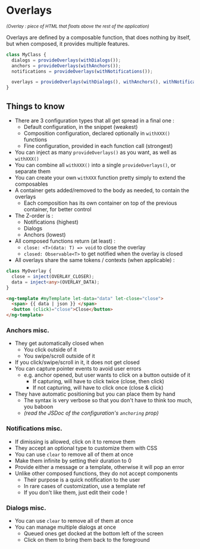 # Overlays

_<sup>(Overlay : piece of HTML that floats above the rest of the application)</sup>_

Overlays are defined by a composable function, that does nothing by itself, but when composed, it provides multiple features.

```typescript
class MyClass {
  dialogs = provideOverlays(withDialogs());
  anchors = provideOverlays(withAnchors());
  notifications = provideOverlays(withNotifications());

  overlays = provideOverlays(withDialogs(), withAnchors(), withNotifications());
}
```

## Things to know

- There are 3 configuration types that all get spread in a final one :
  - Default configuration, in the snippet (weakest)
  - Composition configuration, declared optionally in `withXXX()` functions
  - Fine configuration, provided in each function call (strongest)
- You can inject as many `provideOverlays()` as you want, as well as `withXXX()`
- You can combine all `withXXX()` into a single `provideOverlays()`, or separate them
- You can create your own `withXXX` function pretty simply to extend the composables
- A container gets added/removed to the body as needed, to contain the overlays
  - Each composition has its own container on top of the previous container, for better control
- The Z-order is :
  - Notifications (highest)
  - Dialogs
  - Anchors (lowest)
- All composed functions return (at least) :
  - `close: <T>(data: T) => void` to close the overlay
  - `closed: Observable<T>` to get notified when the overlay is closed
- All overlays share the same tokens / contexts (when applicable) :

```typescript
class MyOverlay {
  close = inject(OVERLAY_CLOSER);
  data = inject<any>(OVERLAY_DATA);
}
```

```html
<ng-template #myTemplate let-data="data" let-close="close">
  <span> {{ data | json }} </span>
  <button (click)="close">Close</button>
</ng-template>
```

### Anchors misc.

- They get automatically closed when
  - You click outside of it
  - You swipe/scroll outside of it
- If you click/swipe/scroll in it, it does not get closed
- You can capture pointer events to avoid user errors
  - e.g. anchor opened, but user wants to click on a button outside of it
    - If capturing, will have to click twice (close, then click)
    - If not capturing, will have to click once (close & click)
- They have automatic positioning but you can place them by hand
  - The syntax is very verbose so that you don't have to think too much, you baboon
  - _(read the JSDoc of the configuration's `anchoring` prop)_

### Notifications misc.

- If dimissing is allowed, click on it to remove them
- They accept an optional type to customize them with CSS
- You can use `clear` to remove all of them at once
- Make them infinite by setting their duration to 0
- Provide either a message or a template, otherwise it will pop an error
- Unlike other composed functions, they do not accept components
  - Their purpose is a quick notification to the user
  - In rare cases of customization, use a template ref
  - If you don't like them, just edit their code !

### Dialogs misc.

- You can use `clear` to remove all of them at once
- You can manage multiple dialogs at once
  - Queued ones get docked at the bottom left of the screen
  - Click on them to bring them back to the foreground
